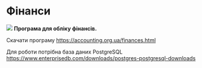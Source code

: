 # Фінанси

<img src="https://accounting.org.ua/images/dollar.ico" /> <b>Програма для обліку фінансів.</b>

  Скачати програму      https://accounting.org.ua/finances.html <br/>
  
  Для роботи потрібна база даних PostgreSQL https://www.enterprisedb.com/downloads/postgres-postgresql-downloads <br/>
